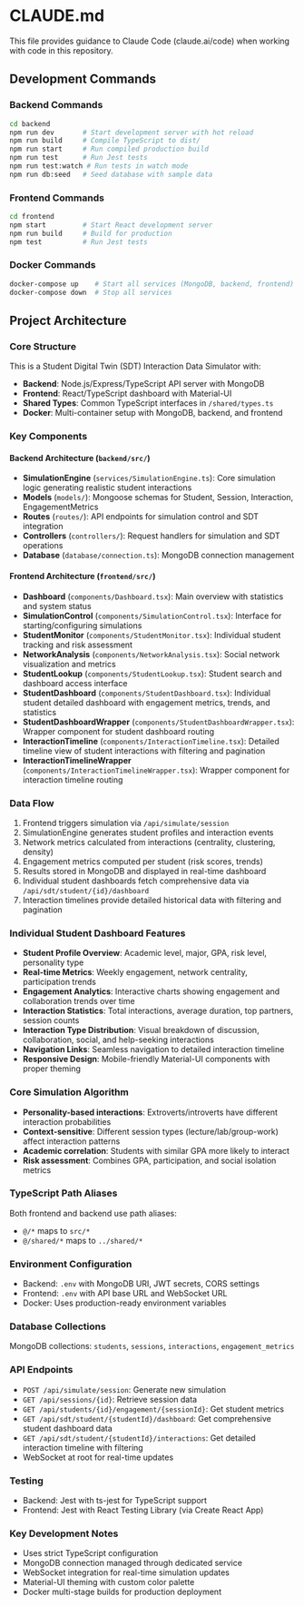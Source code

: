 # CLAUDE.md

This file provides guidance to Claude Code (claude.ai/code) when working with code in this repository.

## Development Commands

### Backend Commands
```bash
cd backend
npm run dev       # Start development server with hot reload
npm run build     # Compile TypeScript to dist/
npm run start     # Run compiled production build
npm run test      # Run Jest tests
npm run test:watch # Run tests in watch mode
npm run db:seed   # Seed database with sample data
```

### Frontend Commands
```bash
cd frontend
npm start         # Start React development server
npm run build     # Build for production
npm test          # Run Jest tests
```

### Docker Commands
```bash
docker-compose up    # Start all services (MongoDB, backend, frontend)
docker-compose down  # Stop all services
```

## Project Architecture

### Core Structure
This is a Student Digital Twin (SDT) Interaction Data Simulator with:

- **Backend**: Node.js/Express/TypeScript API server with MongoDB
- **Frontend**: React/TypeScript dashboard with Material-UI
- **Shared Types**: Common TypeScript interfaces in `/shared/types.ts`
- **Docker**: Multi-container setup with MongoDB, backend, and frontend

### Key Components

#### Backend Architecture (`backend/src/`)
- **SimulationEngine** (`services/SimulationEngine.ts`): Core simulation logic generating realistic student interactions
- **Models** (`models/`): Mongoose schemas for Student, Session, Interaction, EngagementMetrics
- **Routes** (`routes/`): API endpoints for simulation control and SDT integration
- **Controllers** (`controllers/`): Request handlers for simulation and SDT operations
- **Database** (`database/connection.ts`): MongoDB connection management

#### Frontend Architecture (`frontend/src/`)
- **Dashboard** (`components/Dashboard.tsx`): Main overview with statistics and system status
- **SimulationControl** (`components/SimulationControl.tsx`): Interface for starting/configuring simulations
- **StudentMonitor** (`components/StudentMonitor.tsx`): Individual student tracking and risk assessment
- **NetworkAnalysis** (`components/NetworkAnalysis.tsx`): Social network visualization and metrics
- **StudentLookup** (`components/StudentLookup.tsx`): Student search and dashboard access interface
- **StudentDashboard** (`components/StudentDashboard.tsx`): Individual student detailed dashboard with engagement metrics, trends, and statistics
- **StudentDashboardWrapper** (`components/StudentDashboardWrapper.tsx`): Wrapper component for student dashboard routing
- **InteractionTimeline** (`components/InteractionTimeline.tsx`): Detailed timeline view of student interactions with filtering and pagination
- **InteractionTimelineWrapper** (`components/InteractionTimelineWrapper.tsx`): Wrapper component for interaction timeline routing

### Data Flow
1. Frontend triggers simulation via `/api/simulate/session`
2. SimulationEngine generates student profiles and interaction events
3. Network metrics calculated from interactions (centrality, clustering, density)
4. Engagement metrics computed per student (risk scores, trends)
5. Results stored in MongoDB and displayed in real-time dashboard
6. Individual student dashboards fetch comprehensive data via `/api/sdt/student/{id}/dashboard`
7. Interaction timelines provide detailed historical data with filtering and pagination

### Individual Student Dashboard Features
- **Student Profile Overview**: Academic level, major, GPA, risk level, personality type
- **Real-time Metrics**: Weekly engagement, network centrality, participation trends
- **Engagement Analytics**: Interactive charts showing engagement and collaboration trends over time
- **Interaction Statistics**: Total interactions, average duration, top partners, session counts
- **Interaction Type Distribution**: Visual breakdown of discussion, collaboration, social, and help-seeking interactions
- **Navigation Links**: Seamless navigation to detailed interaction timeline
- **Responsive Design**: Mobile-friendly Material-UI components with proper theming

### Core Simulation Algorithm
- **Personality-based interactions**: Extroverts/introverts have different interaction probabilities
- **Context-sensitive**: Different session types (lecture/lab/group-work) affect interaction patterns
- **Academic correlation**: Students with similar GPA more likely to interact
- **Risk assessment**: Combines GPA, participation, and social isolation metrics

### TypeScript Path Aliases
Both frontend and backend use path aliases:
- `@/*` maps to `src/*`
- `@/shared/*` maps to `../shared/*`

### Environment Configuration
- Backend: `.env` with MongoDB URI, JWT secrets, CORS settings
- Frontend: `.env` with API base URL and WebSocket URL
- Docker: Uses production-ready environment variables

### Database Collections
MongoDB collections: `students`, `sessions`, `interactions`, `engagement_metrics`

### API Endpoints
- `POST /api/simulate/session`: Generate new simulation
- `GET /api/sessions/{id}`: Retrieve session data
- `GET /api/students/{id}/engagement/{sessionId}`: Get student metrics
- `GET /api/sdt/student/{studentId}/dashboard`: Get comprehensive student dashboard data
- `GET /api/sdt/student/{studentId}/interactions`: Get detailed interaction timeline with filtering
- WebSocket at root for real-time updates

### Testing
- Backend: Jest with ts-jest for TypeScript support
- Frontend: Jest with React Testing Library (via Create React App)

### Key Development Notes
- Uses strict TypeScript configuration
- MongoDB connection managed through dedicated service
- WebSocket integration for real-time simulation updates
- Material-UI theming with custom color palette
- Docker multi-stage builds for production deployment